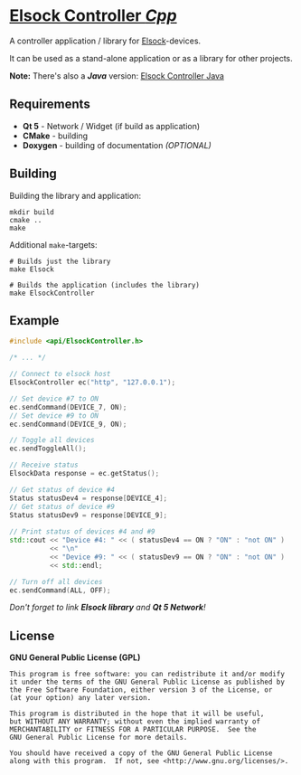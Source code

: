 # [Elsock Controller *Cpp*](https://github.com/offa/ElsockControllerCpp)

A controller application / library for [Elsock](https://github.com/forflo/arduino_elsock)-devices.

It can be used as a stand-alone application or as a library for other projects.

**Note:** There's also a ***Java*** version: [Elsock Controller Java](https://github.com/offa/ElsockControllerJava)

## Requirements

 * **Qt 5** - Network / Widget (if build as application)
 * **CMake** - building
 * **Doxygen** - building of documentation *(OPTIONAL)*

## Building

Building the library and application:

    mkdir build
    cmake ..
    make

Additional `make`-targets:

    # Builds just the library
    make Elsock

    # Builds the application (includes the library)
    make ElsockController 

## Example

```cpp
#include <api/ElsockController.h>

/* ... */

// Connect to elsock host
ElsockController ec("http", "127.0.0.1");

// Set device #7 to ON
ec.sendCommand(DEVICE_7, ON);
// Set device #9 to ON
ec.sendCommand(DEVICE_9, ON);

// Toggle all devices
ec.sendToggleAll();

// Receive status
ElsockData response = ec.getStatus();

// Get status of device #4
Status statusDev4 = response[DEVICE_4];
// Get status of device #9
Status statusDev9 = response[DEVICE_9];
    
// Print status of devices #4 and #9
std::cout << "Device #4: " << ( statusDev4 == ON ? "ON" : "not ON" )
          << "\n"
          << "Device #9: " << ( statusDev9 == ON ? "ON" : "not ON" )
          << std::endl;

// Turn off all devices
ec.sendCommand(ALL, OFF);
```
*Don't forget to link **Elsock library** and **Qt 5 Network**!*


## License

**GNU General Public License (GPL)**

    This program is free software: you can redistribute it and/or modify
    it under the terms of the GNU General Public License as published by
    the Free Software Foundation, either version 3 of the License, or
    (at your option) any later version.

    This program is distributed in the hope that it will be useful,
    but WITHOUT ANY WARRANTY; without even the implied warranty of
    MERCHANTABILITY or FITNESS FOR A PARTICULAR PURPOSE.  See the
    GNU General Public License for more details.

    You should have received a copy of the GNU General Public License
    along with this program.  If not, see <http://www.gnu.org/licenses/>.
